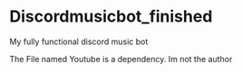 # Discordmusicbot_finished
My fully functional discord music bot


The File named Youtube is a dependency. Im not the author
